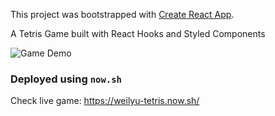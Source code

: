 This project was bootstrapped with [Create React App](https://github.com/facebook/create-react-app).

A Tetris Game built with React Hooks and Styled Components

![Game Demo](gif/game.gif)

### Deployed using `now.sh`

Check live game: https://weilyu-tetris.now.sh/
